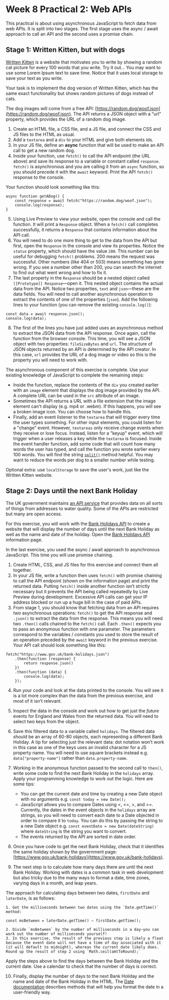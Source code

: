 # Week 8 Practical 2: Web APIs

This practical is about using asynchronous JavaScript to fetch data from web APIs. It is split into two stages. The first stage uses the async / await approach to call an API and the second uses a promise chain.

## Stage 1: Written Kitten, but with dogs

[Written Kitten](https://writtenkitten.co/) is a website that motivates you to write by showing a random cat picture for every 100 words that you write. Try it out… You may want to use some Lorem Ipsum text to save time. Notice that it uses local storage to save your text as you write.

Your task is to implement the dog version of Written Kitten, which has the same exact functionality but shows random pictures of dogs instead of cats. 

The dog images will come from a free API: [https://random.dog/woof.json](https://random.dog/woof.json). The API returns a JSON object with a “url” property, which provides the URL of a random dog image.

1. Create an HTML file, a CSS file, and a JS file, and connect the CSS and JS files to the HTML as usual.
2. Add a `textarea` and a `div` to your HTML and give both elements ids.
3. In your JS file, define an **async** function that will be used to make an API call to get a new random dog.
4. Inside your function, use `fetch()` to call the API endpoint (the URL above) and save its response to a variable or constant called `response`. `fetch()` is asynchronous and you are calling it from an `async` function, so you should precede it with the `await` keyword. Print the API `fetch()` response to the console.

Your function should look something like this:

```
async function getADog() {
    const response = await fetch("https://random.dog/woof.json");
    console.log(response);
}
```
5. Using Live Preview to view your website, open the console and call the function. It will print a `Response` object. When a `fetch()` call completes successfully, it returns a `Response` that contains information about the API call.
6. You will need to do one more thing to get to the data from the API but first, open the `Response` in the console and view its properties. Notice the `status` property, which should have the value `200`. This number can be useful for debugging `fetch()` problems. 200 means the request was successful. Other numbers (like 404 or 503) means something has gone wrong. If you see a number other than 200, you can search the internet to find out what went wrong and how to fix it.
7. The last property in the `Response` should be a nested object called `[[Prototype]] Response`—open it. This nested object contains the actual data from the API. Notice two properties, `text` and `json`—these are the data fields. You will need to call another asynchronous operation to extract the contents of one of the properties (`json`). Add the following lines to your function (you can remove the existing `console.log()`):

```
const data = await response.json();
console.log(data);
```
8. The first of the lines you have just added uses an asynchronous method to extract the JSON data from the API response. Once again, call the function from the browser console. This time, you will see a JSON object with two properties: `fileSizeBytes` and `url`. The structure of JSON objects returned by an API is determined by the API creator. In this case, `url` provides the URL of a dog image or video so this is the property you will need to work with.

The asynchronous component of this exercise is complete. Use your existing knowledge of JavaScript to complete the remaining steps:
- Inside the function, replace the contents of the `div` you created earlier with an `image` element that displays the dog image provided by the API. A complete URL can be used in the `src` attribute of an image.
- Sometimes the API returns a URL with a file extension that the image element can't display (e.g. mp4 or .webm). If this happens, you will see a broken image icon. You can choose how to handle this.
- Finally, add an event listener to the `textarea` that will trigger every time the user types something. For other input elements, you could listen for a "change" event. However, `textareas` only receive change events when they receive or lose focus. Instead, listen for a "keyup" event, which will trigger when a user releases a key while the `textarea` is focused. Inside the event handler function, add some code that will count how many words the user has typed, and call the function you wrote earlier every 100 words. You will find the string [`split()`](https://www.w3schools.com/jsref/jsref_split.asp) method helpful. You may want to reduce the words per dog to a smaller number while testing.

Optional extra: use `localStorage` to save the user's work, just like the Written Kitten website.

## Stage 2: Days until the next Bank Holiday
The UK government maintains [an API service](https://www.api.gov.uk/index/#index) that provides data on all sorts of things from addresses to water quality. Some of the APIs are restricted but many are open access. 

For this exercise, you will work with the [Bank Holidays API](https://www.api.gov.uk/gds/bank-holidays/#bank-holidays) to create a website that will display the number of days until the next Bank Holiday as well as the name and date of the holiday. Open the [Bank Holidays API](https://www.api.gov.uk/gds/bank-holidays/#bank-holidays) information page.

In the last exercise, you used the async / await approach to asynchronous JavaScript. This time you will use promise chaining. 

1. Create HTML, CSS, and JS files for this exercise and connect them all together.
2. In your JS file, write a function then uses `fetch()` with promise chaining to call the API endpoint (shown on the information page) and print the returned data. Putting `fetch()` inside another function isn’t strictly necessary but it prevents the API being called repeatedly by Live Preview during development. Excessive API calls can get your IP address blocked or run up a huge bill in the case of paid APIs.
3. From stage 1, you should know that fetching data from an API requires *two* asynchronous operations: `fetch()` to get the API response and `.json()` to extract the data from the response. This means you will need two `.then()` calls chained to the `fetch()` call. Each `.then()` expects you to pass an anonymous function with one parameter. The parameters correspond to the variables / constants you used to store the result of an operation preceded by the `await` keyword in the previous exercise. Your API call should look something like this:

```
fetch("https://www.gov.uk/bank-holidays.json")
    .then(function (response) {
        return response.json()
    })
    .then(function (data) {
        console.log(data);
    });
```

4. Run your code and look at the data printed to the console. You will see it is a lot more complex than the data from the previous exercise, and most of it isn’t relevant.
5. Inspect the data in the console and work out how to get just the *future* events for England and Wales from the returned data. You will need to select two keys from the object.
6. Save this filtered data to a variable called `holidays`. The filtered data should be an array of 60-80 objects, each representing a different Bank Holiday. A tip for selecting just the relevant data: dot notation won’t work in this case as one of the keys uses an invalid character for a JS property name. You will need to use square brackets instead e.g. `data["property-name"]` rather than `data.property-name`.
7. Working in the anonymous function passed to the second call to `then()`, write some code to find the next Bank Holiday in the `holidays` array. Apply your programming knowledge to work out the logic. Here are some tips:

    - You can get the current date and time by creating a new Date object with no arguments e.g. `const today = new Date();`
    - JavaScript allows you to compare Dates using <, <=, >, and >=. Currently, the dates in the event objects in the `holidays` array are strings, so you will need to convert each date to a Date objected in order to compare it to `today`. You can do this by passing the string to a new Date object e.g. `const eventDate = new Date(dateString)` where `dateString` is the string you want to convert.
    - The events returned by the API are sorted in date order.
8. Once you have code to get the next Bank Holiday, check that it identifies the same holiday shown by the government page: [https://www.gov.uk/bank-holidays](https://www.gov.uk/bank-holidays).
9. The next step is to calculate how many days there are until the next Bank Holiday. Working with dates is a common task in web development but also tricky due to the many ways to format a date, time zones, varying days in a month, and leap years.

The approach for calculating days between two dates, `firstDate` and `laterDate`, is as follows:

    1. Get the milliseconds between two dates using the `Date.getTime()` method: 
    
```const msBetween = laterDate.getTime() – firstDate.getTime();```

    2. Divide `msBetween` by the number of milliseconds in a day—you can work out the number of milliseconds yourself!
    3. In this exercise, the result of the previous step is likely a float because the event date will not have a time of day associated with it (it will default to midnight), whereas the current date likely does. Round up the result of step 2 using `Math.ceil(amtToRound);`

Apply the steps above to find the days between the Bank Holiday and the current date. Use a calendar to check that the number of days is correct.

10. Finally, display the number of days to the next Bank Holiday and the name and date of the Bank Holiday in the HTML. The [Date documentation](https://www.w3schools.com/jsref/jsref_obj_date.asp) describes methods that will help you format the date in a user-friendly way.
